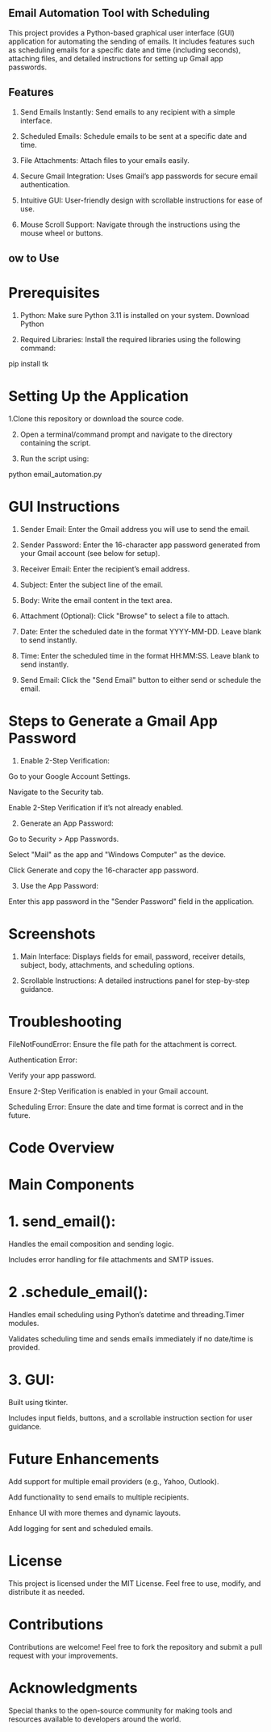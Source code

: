 ## Email Automation Tool with Scheduling

This project provides a Python-based graphical user interface (GUI) application for automating the sending of emails. It includes features such as scheduling emails for a specific date and time (including seconds), attaching files, and detailed instructions for setting up Gmail app passwords.

## Features

1. Send Emails Instantly: Send emails to any recipient with a simple interface.

2. Scheduled Emails: Schedule emails to be sent at a specific date and time.

3. File Attachments: Attach files to your emails easily.

4. Secure Gmail Integration: Uses Gmail’s app passwords for secure email authentication.

5. Intuitive GUI: User-friendly design with scrollable instructions for ease of use.

6. Mouse Scroll Support: Navigate through the instructions using the mouse wheel or buttons.

## ow to Use

# Prerequisites

1. Python: Make sure Python 3.11 is installed on your system. Download Python

2. Required Libraries: Install the required libraries using the following command:

pip install tk

# Setting Up the Application

1.Clone this repository or download the source code.

2. Open a terminal/command prompt and navigate to the directory containing the script.

3. Run the script using:

python email_automation.py

# GUI Instructions

1. Sender Email: Enter the Gmail address you will use to send the email.

2. Sender Password: Enter the 16-character app password generated from your Gmail account (see below for setup).

3. Receiver Email: Enter the recipient’s email address.

4. Subject: Enter the subject line of the email.

5. Body: Write the email content in the text area.

6. Attachment (Optional): Click "Browse" to select a file to attach.

7. Date: Enter the scheduled date in the format YYYY-MM-DD. Leave blank to send instantly.

8. Time: Enter the scheduled time in the format HH:MM:SS. Leave blank to send instantly.

9. Send Email: Click the "Send Email" button to either send or schedule the email.

# Steps to Generate a Gmail App Password

1. Enable 2-Step Verification:

Go to your Google Account Settings.

Navigate to the Security tab.

Enable 2-Step Verification if it’s not already enabled.

2. Generate an App Password:

Go to Security > App Passwords.

Select "Mail" as the app and "Windows Computer" as the device.

Click Generate and copy the 16-character app password.

3. Use the App Password:

Enter this app password in the "Sender Password" field in the application.

# Screenshots

1. Main Interface:
Displays fields for email, password, receiver details, subject, body, attachments, and scheduling options.

2. Scrollable Instructions:
A detailed instructions panel for step-by-step guidance.

# Troubleshooting

FileNotFoundError:
Ensure the file path for the attachment is correct.

Authentication Error:

Verify your app password.

Ensure 2-Step Verification is enabled in your Gmail account.

Scheduling Error:
Ensure the date and time format is correct and in the future.

# Code Overview

# Main Components

# 1. send_email():

Handles the email composition and sending logic.

Includes error handling for file attachments and SMTP issues.

# 2 .schedule_email():

Handles email scheduling using Python’s datetime and threading.Timer modules.

Validates scheduling time and sends emails immediately if no date/time is provided.

# 3. GUI:

Built using tkinter.

Includes input fields, buttons, and a scrollable instruction section for user guidance.

# Future Enhancements

Add support for multiple email providers (e.g., Yahoo, Outlook).

Add functionality to send emails to multiple recipients.

Enhance UI with more themes and dynamic layouts.

Add logging for sent and scheduled emails.

# License

This project is licensed under the MIT License. Feel free to use, modify, and distribute it as needed.

# Contributions

Contributions are welcome! Feel free to fork the repository and submit a pull request with your improvements.

# Acknowledgments

Special thanks to the open-source community for making tools and resources available to developers around the world.

